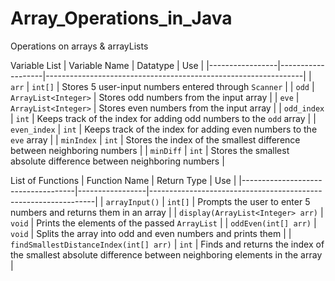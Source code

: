 # Array_Operations_in_Java
Operations on arrays &amp; arrayLists

Variable List
| Variable Name   | Datatype          | Use                                                            |
|-----------------|-------------------|----------------------------------------------------------------|
| `arr`           | `int[]`           | Stores 5 user-input numbers entered through `Scanner`          |
| `odd`           | `ArrayList<Integer>` | Stores odd numbers from the input array                        |
| `eve`           | `ArrayList<Integer>` | Stores even numbers from the input array                       |
| `odd_index`     | `int`             | Keeps track of the index for adding odd numbers to the `odd` array |
| `even_index`    | `int`             | Keeps track of the index for adding even numbers to the `eve` array |
| `minIndex`      | `int`             | Stores the index of the smallest difference between neighboring numbers |
| `minDiff`       | `int`             | Stores the smallest absolute difference between neighboring numbers |

List of Functions
| Function Name                     | Return Type     | Use                                                            |
|------------------------------------|-----------------|----------------------------------------------------------------|
| `arrayInput()`                     | `int[]`         | Prompts the user to enter 5 numbers and returns them in an array |
| `display(ArrayList<Integer> arr)`  | `void`          | Prints the elements of the passed `ArrayList`                  |
| `oddEven(int[] arr)`               | `void`          | Splits the array into odd and even numbers and prints them     |
| `findSmallestDistanceIndex(int[] arr)` | `int`           | Finds and returns the index of the smallest absolute difference between neighboring elements in the array |


